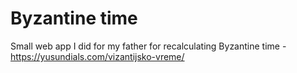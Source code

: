 # Byzantine time

Small web app I did for my father for recalculating Byzantine time - https://yusundials.com/vizantijsko-vreme/
